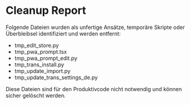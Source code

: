 # Cleanup Report

Folgende Dateien wurden als unfertige Ansätze, temporäre Skripte oder Überbleibsel identifiziert und werden entfernt:

- tmp_edit_store.py
- tmp_pwa_prompt.tsx
- tmp_pwa_prompt_edit.py
- tmp_trans_install.py
- tmp_update_import.py
- tmp_update_trans_settings_de.py

Diese Dateien sind für den Produktivcode nicht notwendig und können sicher gelöscht werden.
